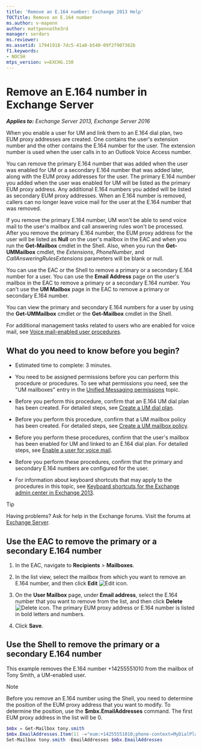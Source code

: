 ```yaml
---
title: 'Remove an E.164 number: Exchange 2013 Help'
TOCTitle: Remove an E.164 number
ms.author: v-mapenn
author: mattpennathe3rd
manager: serdars
ms.reviewer:
ms.assetid: 17941918-7dc5-41a0-b540-09f2f907362b
f1.keywords:
- NOCSH
mtps_version: v=EXCHG.150
---
```


# Remove an E.164 number in Exchange Server

_**Applies to:** Exchange Server 2013, Exchange Server 2016_

When you enable a user for UM and link them to an E.164 dial plan, two EUM proxy addresses are created. One contains the user's extension number and the other contains the E.164 number for the user. The extension number is used when the user calls in to an Outlook Voice Access number.

You can remove the primary E.164 number that was added when the user was enabled for UM or a secondary E.164 number that was added later, along with the EUM proxy addresses for the user. The primary E.164 number you added when the user was enabled for UM will be listed as the primary EUM proxy address. Any additional E.164 numbers you added will be listed as secondary EUM proxy addresses. When an E.164 number is removed, callers can no longer leave voice mail for the user at the E.164 number that was removed.

If you remove the primary E.164 number, UM won't be able to send voice mail to the user's mailbox and call answering rules won't be processed. After you remove the primary E.164 number, the EUM proxy address for the user will be listed as **Null** on the user's mailbox in the EAC and when you run the **Get-Mailbox** cmdlet in the Shell. Also, when you run the **Get-UMMailbox** cmdlet, the _Extensions_, _PhoneNumber_, and _CallAnsweringRulesExtensions_ parameters will be blank or null.

You can use the EAC or the Shell to remove a primary or a secondary E.164 number for a user. You can use the **Email Address** page on the user's mailbox in the EAC to remove a primary or a secondary E.164 number. You can't use the **UM Mailbox** page in the EAC to remove a primary or secondary E.164 number.

You can view the primary and secondary E.164 numbers for a user by using the **Get-UMMailbox** cmdlet or the **Get-Mailbox** cmdlet in the Shell.

For additional management tasks related to users who are enabled for voice mail, see [Voice mail-enabled user procedures](voice-mail-enabled-user-procedures-exchange-2013-help.md).

## What do you need to know before you begin?

- Estimated time to complete: 3 minutes.

- You need to be assigned permissions before you can perform this procedure or procedures. To see what permissions you need, see the "UM mailboxes" entry in the [Unified Messaging permissions](unified-messaging-permissions-exchange-2013-help.md) topic.

- Before you perform this procedure, confirm that an E.164 UM dial plan has been created. For detailed steps, see [Create a UM dial plan](create-um-dial-plan-exchange-2013-help.md).

- Before you perform this procedure, confirm that a UM mailbox policy has been created. For detailed steps, see [Create a UM mailbox policy](create-um-mailbox-policy-exchange-2013-help.md).

- Before you perform these procedures, confirm that the user's mailbox has been enabled for UM and linked to an E.164 dial plan. For detailed steps, see [Enable a user for voice mail](enable-a-user-for-voice-mail-exchange-2013-help.md).

- Before you perform these procedures, confirm that the primary and secondary E.164 numbers are configured for the user.

- For information about keyboard shortcuts that may apply to the procedures in this topic, see [Keyboard shortcuts for the Exchange admin center in Exchange 2013](keyboard-shortcuts-in-the-exchange-admin-center-2013-help.md).

> [!TIP]
> Having problems? Ask for help in the Exchange forums. Visit the forums at [Exchange Server](https://go.microsoft.com/fwlink/p/?linkId=60612).

## Use the EAC to remove the primary or a secondary E.164 number

1. In the EAC, navigate to **Recipients** \> **Mailboxes**.

2. In the list view, select the mailbox from which you want to remove an E.164 number, and then click **Edit** ![Edit icon](images/ITPro_EAC_EditIcon.gif).

3. On the **User Mailbox** page, under **Email address**, select the E.164 number that you want to remove from the list, and then click **Delete** ![Delete icon](images/ITPro_EAC_DeleteIcon.gif). The primary EUM proxy address or E.164 number is listed in bold letters and numbers.

4. Click **Save**.

## Use the Shell to remove the primary or a secondary E.164 number

This example removes the E.164 number +14255551010 from the mailbox of Tony Smith, a UM-enabled user.

> [!NOTE]
> Before you remove an E.164 number using the Shell, you need to determine the position of the EUM proxy address that you want to modify. To determine the position, use the **$mbx.EmailAddresses** command. The first EUM proxy address in the list will be 0.

```powershell
$mbx = Get-Mailbox tony.smith
$mbx.EmailAddresses.Item(1) -="eum:+14255551010;phone-context=MyDialPlan.contoso.com"
Set-Mailbox tony.smith -EmailAddresses $mbx.EmailAddresses
```
